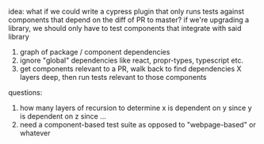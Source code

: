 idea: what if we could write a cypress plugin that only runs tests against components that depend on the diff of PR to master?
if we're upgrading a library, we should only have to test components that integrate with said library

1. graph of package / component dependencies
2. ignore "global" dependencies like react, propr-types, typescript etc.
3. get components relevant to a PR, walk back to find dependencies X layers deep, then run tests relevant to those components


questions: 
1. how many layers of recursion to determine x is dependent on y since y is dependent on z since ...
2. need a component-based test suite as opposed to "webpage-based" or whatever
